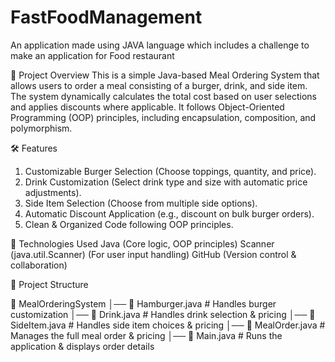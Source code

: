 # FastFoodManagement
An application made using JAVA language which includes a challenge to make an application for Food restaurant

📌 Project Overview
This is a simple Java-based Meal Ordering System that allows users to order a meal consisting of a burger, drink, and side item. The system dynamically calculates the total cost based on user selections and applies discounts where applicable. It follows Object-Oriented Programming (OOP) principles, including encapsulation, composition, and polymorphism.

🛠 Features

1. Customizable Burger Selection (Choose toppings, quantity, and price).
2. Drink Customization (Select drink type and size with automatic price adjustments).
3. Side Item Selection (Choose from multiple side options).
4. Automatic Discount Application (e.g., discount on bulk burger orders).
5. Clean & Organized Code following OOP principles.

🚀 Technologies Used
Java (Core logic, OOP principles)
Scanner (java.util.Scanner) (For user input handling)
GitHub (Version control & collaboration)

📂 Project Structure

📁 MealOrderingSystem
│── 📄 Hamburger.java  # Handles burger customization
│── 📄 Drink.java      # Handles drink selection & pricing
│── 📄 SideItem.java   # Handles side item choices & pricing
│── 📄 MealOrder.java  # Manages the full meal order & pricing
│── 📄 Main.java       # Runs the application & displays order details
